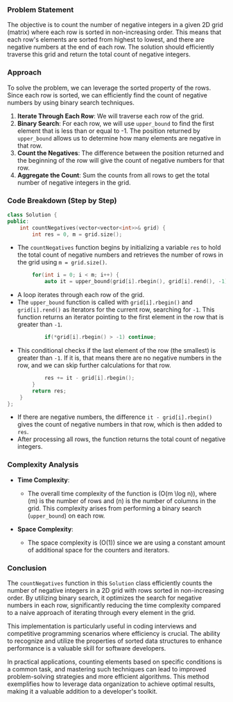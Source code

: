 

### Problem Statement
The objective is to count the number of negative integers in a given 2D grid (matrix) where each row is sorted in non-increasing order. This means that each row's elements are sorted from highest to lowest, and there are negative numbers at the end of each row. The solution should efficiently traverse this grid and return the total count of negative integers.

### Approach
To solve the problem, we can leverage the sorted property of the rows. Since each row is sorted, we can efficiently find the count of negative numbers by using binary search techniques.

1. **Iterate Through Each Row**: We will traverse each row of the grid.
2. **Binary Search**: For each row, we will use `upper_bound` to find the first element that is less than or equal to -1. The position returned by `upper_bound` allows us to determine how many elements are negative in that row.
3. **Count the Negatives**: The difference between the position returned and the beginning of the row will give the count of negative numbers for that row.
4. **Aggregate the Count**: Sum the counts from all rows to get the total number of negative integers in the grid.

### Code Breakdown (Step by Step)

```cpp
class Solution {
public:
    int countNegatives(vector<vector<int>>& grid) {
        int res = 0, m = grid.size();
```
- The `countNegatives` function begins by initializing a variable `res` to hold the total count of negative numbers and retrieves the number of rows in the grid using `m = grid.size()`.

```cpp
        for(int i = 0; i < m; i++) {
            auto it = upper_bound(grid[i].rbegin(), grid[i].rend(), -1);
```
- A loop iterates through each row of the grid.
- The `upper_bound` function is called with `grid[i].rbegin()` and `grid[i].rend()` as iterators for the current row, searching for `-1`. This function returns an iterator pointing to the first element in the row that is greater than `-1`.

```cpp
            if(*grid[i].rbegin() > -1) continue;
```
- This conditional checks if the last element of the row (the smallest) is greater than `-1`. If it is, that means there are no negative numbers in the row, and we can skip further calculations for that row.

```cpp
            res += it - grid[i].rbegin();
        }
        return res;
    }
};
```
- If there are negative numbers, the difference `it - grid[i].rbegin()` gives the count of negative numbers in that row, which is then added to `res`.
- After processing all rows, the function returns the total count of negative integers.

### Complexity Analysis
- **Time Complexity**:
  - The overall time complexity of the function is \(O(m \log n)\), where \(m\) is the number of rows and \(n\) is the number of columns in the grid. This complexity arises from performing a binary search (`upper_bound`) on each row.

- **Space Complexity**:
  - The space complexity is \(O(1)\) since we are using a constant amount of additional space for the counters and iterators.

### Conclusion
The `countNegatives` function in this `Solution` class efficiently counts the number of negative integers in a 2D grid with rows sorted in non-increasing order. By utilizing binary search, it optimizes the search for negative numbers in each row, significantly reducing the time complexity compared to a naive approach of iterating through every element in the grid.

This implementation is particularly useful in coding interviews and competitive programming scenarios where efficiency is crucial. The ability to recognize and utilize the properties of sorted data structures to enhance performance is a valuable skill for software developers. 

In practical applications, counting elements based on specific conditions is a common task, and mastering such techniques can lead to improved problem-solving strategies and more efficient algorithms. This method exemplifies how to leverage data organization to achieve optimal results, making it a valuable addition to a developer's toolkit.
